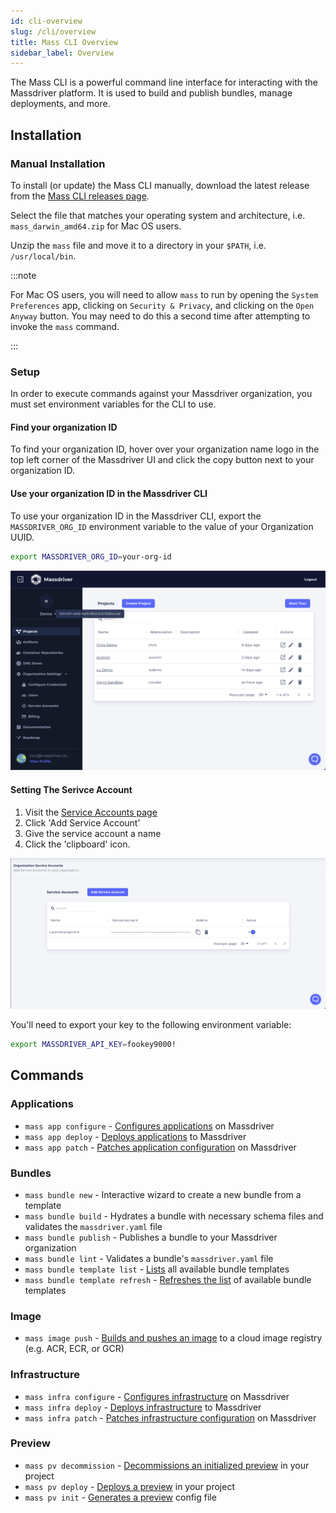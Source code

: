 ```yaml
---
id: cli-overview
slug: /cli/overview
title: Mass CLI Overview
sidebar_label: Overview
---
```


The Mass CLI is a powerful command line interface for interacting with the Massdriver platform. It is used to build and publish bundles, manage deployments, and more.

## Installation

### Manual Installation

To install (or update) the Mass CLI manually, download the latest release from the [Mass CLI releases page](https://github.com/massdriver-cloud/mass/releases).

Select the file that matches your operating system and architecture, i.e. `mass_darwin_amd64.zip` for Mac OS users.

Unzip the `mass` file and move it to a directory in your `$PATH`, i.e. `/usr/local/bin`.

:::note

For Mac OS users, you will need to allow `mass` to run by opening the `System Preferences` app, clicking on `Security & Privacy`, and clicking on the `Open Anyway` button. You may need to do this a second time after attempting to invoke the `mass` command.

:::

### Setup

In order to execute commands against your Massdriver organization, you must set environment variables for the CLI to use.

#### Find your organization ID

To find your organization ID, hover over your organization name logo in the top left corner of the Massdriver UI and click the copy button next to your organization ID.

#### Use your organization ID in the Massdriver CLI

To use your organization ID in the Massdriver CLI, export the `MASSDRIVER_ORG_ID` environment variable to the value of your Organization UUID.

```bash
export MASSDRIVER_ORG_ID=your-org-id
```
![Finding your Org ID](../applications/org-id.png)

#### Setting The Serivce Account

1. Visit the [Service Accounts page](https://app.massdriver.cloud/organization/api-keys)
2. Click 'Add Service Account'
3. Give the service account a name
4. Click the 'clipboard' icon.

![](../platform/service-accounts.png)

You'll need to export your key to the following environment variable:

```bash
export MASSDRIVER_API_KEY=fookey9000!
```

## Commands

### Applications

* `mass app configure` - [Configures applications](/cli/application/configure) on Massdriver
* `mass app deploy` - [Deploys applications](/cli/application/deploy) to Massdriver
* `mass app patch` - [Patches application configuration](/cli/application/patch) on Massdriver

### Bundles

* `mass bundle new` - Interactive wizard to create a new bundle from a template
* `mass bundle build` - Hydrates a bundle with necessary schema files and validates the `massdriver.yaml` file
* `mass bundle publish` - Publishes a bundle to your Massdriver organization
* `mass bundle lint` - Validates a bundle's `massdriver.yaml` file
* `mass bundle template list` - [Lists](/cli/bundle/template-list) all available bundle templates
* `mass bundle template refresh` - [Refreshes the list](/cli/bundle/template-refresh) of available bundle templates

### Image

* `mass image push` - [Builds and pushes an image](/cli/image/push) to a cloud image registry (e.g. ACR, ECR, or GCR)

### Infrastructure

* `mass infra configure` - [Configures infrastructure](/cli/infrastructure/configure) on Massdriver
* `mass infra deploy` - [Deploys infrastructure](/cli/infrastructure/deploy) to Massdriver
* `mass infra patch` - [Patches infrastructure configuration](/cli/infrastructure/patch) on Massdriver

### Preview

* `mass pv decommission` - [Decommissions an initialized preview](/cli/preview/decommission) in your project
* `mass pv deploy` - [Deploys a preview](/cli/preview/deploy) in your project
* `mass pv init` - [Generates a preview](/cli/preview/init) config file